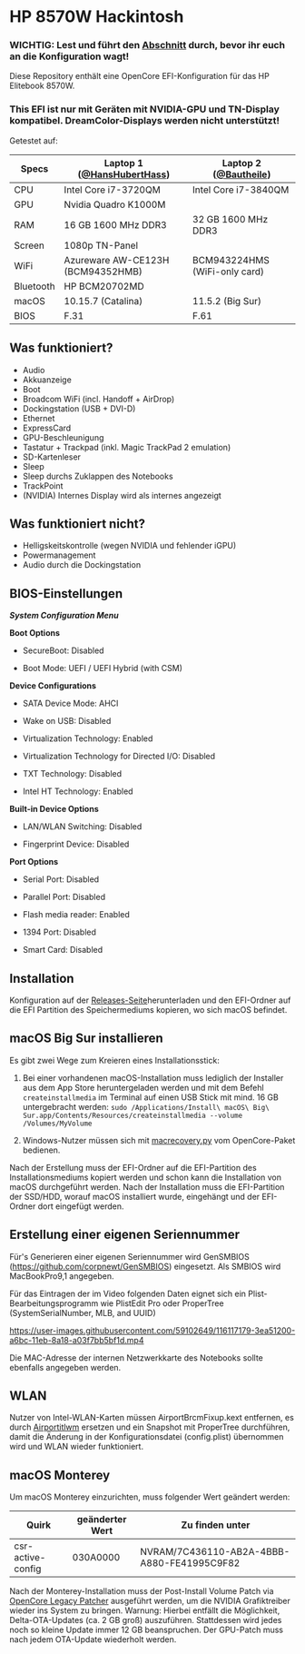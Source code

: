 # HP 8570W Hackintosh
 
### WICHTIG: Lest und führt den [Abschnitt](#Erstellung-einer-eigenen-Seriennummer) durch, bevor ihr euch an die Konfiguration wagt!

Diese Repository enthält eine OpenCore EFI-Konfiguration für das HP Elitebook 8570W.

### This EFI ist nur mit Geräten mit NVIDIA-GPU und TN-Display kompatibel. DreamColor-Displays werden nicht unterstützt!

Getestet auf:

| Specs | Laptop 1 ([@HansHubertHass](https://github.com/HansHubertHass)) | Laptop 2 ([@Bautheile](https://github.com/Bautheile)) |
| -- | -- | -- |
| CPU | Intel Core i7-3720QM | Intel Core i7-3840QM |
| GPU | Nvidia Quadro K1000M  | |
| RAM | 16 GB 1600 MHz DDR3  | 32 GB 1600 MHz DDR3 |
| Screen | 1080p TN-Panel  | |
| WiFi | Azureware AW-CE123H (BCM94352HMB) | BCM943224HMS (WiFi-only card) |
| Bluetooth | HP BCM20702MD |
| macOS | 10.15.7 (Catalina) | 11.5.2 (Big Sur) |
| BIOS | F.31 | F.61 |

## Was funktioniert?

- Audio
- Akkuanzeige
- Boot
- Broadcom WiFi (incl. Handoff + AirDrop)
- Dockingstation (USB + DVI-D)
- Ethernet
- ExpressCard
- GPU-Beschleunigung
- Tastatur + Trackpad (inkl. Magic TrackPad 2 emulation)
- SD-Kartenleser
- Sleep
- Sleep durchs Zuklappen des Notebooks
- TrackPoint
- (NVIDIA) Internes Display wird als internes angezeigt

## Was funktioniert nicht?

- Helligskeitskontrolle (wegen NVIDIA und fehlender iGPU)
- Powermanagement
- Audio durch die Dockingstation

## BIOS-Einstellungen

***System Configuration Menu***

**Boot Options**

* SecureBoot: Disabled

* Boot Mode: UEFI / UEFI Hybrid (with CSM)

**Device Configurations**
    
* SATA Device Mode: AHCI

* Wake on USB: Disabled

* Virtualization Technology: Enabled

* Virtualization Technology for Directed I/O: Disabled

* TXT Technology: Disabled

* Intel HT Technology: Enabled

**Built-in Device Options**
    
* LAN/WLAN Switching: Disabled

* Fingerprint Device: Disabled

**Port Options**
    
* Serial Port: Disabled

* Parallel Port: Disabled

* Flash media reader: Enabled

* 1394 Port: Disabled

* Smart Card: Disabled

## Installation

Konfiguration auf der [Releases-Seite](https://github.com/SkyrilHD/HP-8570W-Hackintosh/releases/)herunterladen und den EFI-Ordner auf die EFI Partition des Speichermediums kopieren, wo sich macOS befindet.

## macOS Big Sur installieren

Es gibt zwei Wege zum Kreieren eines Installationsstick:

1. Bei einer vorhandenen macOS-Installation muss lediglich der Installer aus dem App Store heruntergeladen werden und mit dem Befehl `createinstallmedia` im Terminal auf einen USB Stick mit mind. 16 GB untergebracht werden: `sudo /Applications/Install\ macOS\ Big\ Sur.app/Contents/Resources/createinstallmedia --volume /Volumes/MyVolume`

2. Windows-Nutzer müssen sich mit [macrecovery.py](https://dortania.github.io/OpenCore-Install-Guide/installer-guide/winblows-install.html) vom OpenCore-Paket bedienen.

Nach der Erstellung muss der EFI-Ordner auf die EFI-Partition des Installationsmediums kopiert werden und schon kann die Installation von macOS durchgeführt werden. Nach der Installation muss die EFI-Partition der SSD/HDD, worauf macOS installiert wurde, eingehängt und der EFI-Ordner dort eingefügt werden.

## Erstellung einer eigenen Seriennummer

Für's Generieren einer eigenen Seriennummer wird GenSMBIOS (https://github.com/corpnewt/GenSMBIOS) eingesetzt. Als SMBIOS wird MacBookPro9,1 angegeben.

Für das Eintragen der im Video folgenden Daten eignet sich ein Plist-Bearbeitungsprogramm wie PlistEdit Pro oder ProperTree (SystemSerialNumber, MLB, and UUID)

https://user-images.githubusercontent.com/59102649/116117179-3ea51200-a6bc-11eb-8a18-a03f7bb5bf1d.mp4

Die MAC-Adresse der internen Netzwerkkarte des Notebooks sollte ebenfalls angegeben werden.

## WLAN

Nutzer von Intel-WLAN-Karten müssen AirportBrcmFixup.kext entfernen, es durch [Airportitlwm](https://github.com/OpenIntelWireless/itlwm/releases) ersetzen und ein Snapshot mit ProperTree durchführen, damit die Änderung in der Konfigurationsdatei (config.plist) übernommen wird und WLAN wieder funktioniert.

## macOS Monterey

Um macOS Monterey einzurichten, muss folgender Wert geändert werden:

| Quirk | geänderter Wert | Zu finden unter |
| -- | -- | -- |
| csr-active-config | 030A0000 | NVRAM/7C436110-AB2A-4BBB-A880-FE41995C9F82 |

Nach der Monterey-Installation muss der Post-Install Volume Patch via [OpenCore Legacy Patcher](https://github.com/dortania/OpenCore-Legacy-Patcher/releases) ausgeführt werden, um die NVIDIA Grafiktreiber wieder ins System zu bringen.
Warnung: Hierbei entfällt die Möglichkeit, Delta-OTA-Updates (ca. 2 GB groß) auszuführen. Stattdessen wird jedes noch so kleine Update immer 12 GB beanspruchen.
Der GPU-Patch muss nach jedem OTA-Update wiederholt werden.

